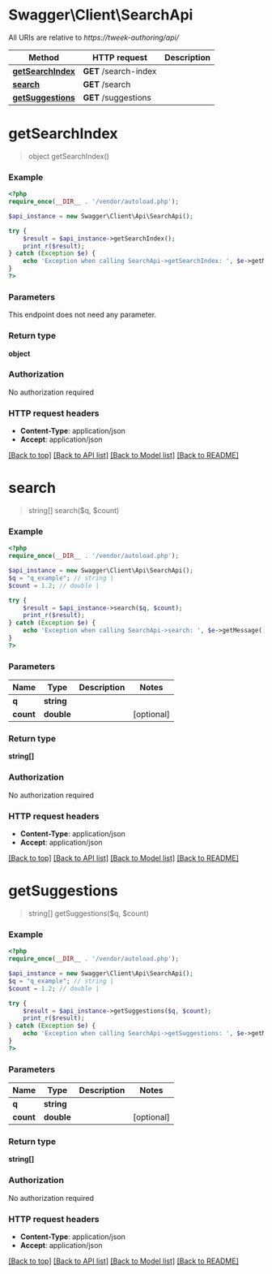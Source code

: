 # Swagger\Client\SearchApi

All URIs are relative to *https://tweek-authoring/api/*

Method | HTTP request | Description
------------- | ------------- | -------------
[**getSearchIndex**](SearchApi.md#getSearchIndex) | **GET** /search-index | 
[**search**](SearchApi.md#search) | **GET** /search | 
[**getSuggestions**](SearchApi.md#getSuggestions) | **GET** /suggestions | 


# **getSearchIndex**
> object getSearchIndex()





### Example
```php
<?php
require_once(__DIR__ . '/vendor/autoload.php');

$api_instance = new Swagger\Client\Api\SearchApi();

try {
    $result = $api_instance->getSearchIndex();
    print_r($result);
} catch (Exception $e) {
    echo 'Exception when calling SearchApi->getSearchIndex: ', $e->getMessage(), PHP_EOL;
}
?>
```

### Parameters
This endpoint does not need any parameter.

### Return type

**object**

### Authorization

No authorization required

### HTTP request headers

 - **Content-Type**: application/json
 - **Accept**: application/json

[[Back to top]](#) [[Back to API list]](../../README.md#documentation-for-api-endpoints) [[Back to Model list]](../../README.md#documentation-for-models) [[Back to README]](../../README.md)

# **search**
> string[] search($q, $count)





### Example
```php
<?php
require_once(__DIR__ . '/vendor/autoload.php');

$api_instance = new Swagger\Client\Api\SearchApi();
$q = "q_example"; // string | 
$count = 1.2; // double | 

try {
    $result = $api_instance->search($q, $count);
    print_r($result);
} catch (Exception $e) {
    echo 'Exception when calling SearchApi->search: ', $e->getMessage(), PHP_EOL;
}
?>
```

### Parameters

Name | Type | Description  | Notes
------------- | ------------- | ------------- | -------------
 **q** | **string**|  |
 **count** | **double**|  | [optional]

### Return type

**string[]**

### Authorization

No authorization required

### HTTP request headers

 - **Content-Type**: application/json
 - **Accept**: application/json

[[Back to top]](#) [[Back to API list]](../../README.md#documentation-for-api-endpoints) [[Back to Model list]](../../README.md#documentation-for-models) [[Back to README]](../../README.md)

# **getSuggestions**
> string[] getSuggestions($q, $count)





### Example
```php
<?php
require_once(__DIR__ . '/vendor/autoload.php');

$api_instance = new Swagger\Client\Api\SearchApi();
$q = "q_example"; // string | 
$count = 1.2; // double | 

try {
    $result = $api_instance->getSuggestions($q, $count);
    print_r($result);
} catch (Exception $e) {
    echo 'Exception when calling SearchApi->getSuggestions: ', $e->getMessage(), PHP_EOL;
}
?>
```

### Parameters

Name | Type | Description  | Notes
------------- | ------------- | ------------- | -------------
 **q** | **string**|  |
 **count** | **double**|  | [optional]

### Return type

**string[]**

### Authorization

No authorization required

### HTTP request headers

 - **Content-Type**: application/json
 - **Accept**: application/json

[[Back to top]](#) [[Back to API list]](../../README.md#documentation-for-api-endpoints) [[Back to Model list]](../../README.md#documentation-for-models) [[Back to README]](../../README.md)

